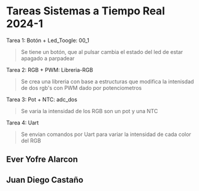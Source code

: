 # Tareas Sistemas a Tiempo Real 2024-1

Tarea 1: Botón + Led_Toogle: 00_1
> Se tiene un botón, que al pulsar cambia el estado del led de estar apagado a parpadear

Tarea 2: RGB + PWM: Libreria-RGB
> Se crea una libreria con base a estructuras que modifica la intenisdad de dos rgb's con PWM dado por potenciometros

Tarea 3: Pot + NTC: adc_dos
> Se varia la intensidad de los RGB son un pot y una NTC

Tarea 4: Uart
> Se envian comandos por Uart para variar la intensidad de cada color del RGB

## Ever Yofre Alarcon
## Juan Diego Castaño
